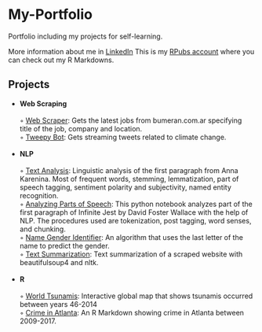 # My-Portfolio
Portfolio including my projects for self-learning.

More information about me in <a href="https://www.linkedin.com/in/micaela-gimenez-2135a112b/">LinkedIn</a>
This is my <a href="https://rpubs.com/micaelagimenez">RPubs account</a> where you can check out my R Markdowns.

## Projects
 <ul>
 <li><b>Web Scraping</b></li>
 <br>
      ◦ <a href="https://github.com/micaelagimenez/webscraper1">Web Scraper</a>: Gets the latest jobs from bumeran.com.ar specifying title of the job, company and location.
      <br>
      ◦ <a href="https://github.com/micaelagimenez/tweepybot">Tweepy Bot</a>: Gets streaming tweets related to climate change.
    <br> 
 <br>
 <li><b>NLP</b></li>
 <br>
      ◦ <a href="https://github.com/micaelagimenez/textanalysis">Text Analysis</a>: Linguistic analysis of the first paragraph from Anna Karenina. Most of frequent words, stemming, lemmatization, part of speech tagging, sentiment polarity and subjectivity, named entity recognition.
 
 <br>
      ◦ <a href="https://github.com/micaelagimenez/postagging">Analyzing Parts of Speech</a>: This python notebook analyzes part of the first paragraph of Infinite Jest by David Foster Wallace with the help of NLP. The procedures used are tokenization, post tagging, word senses, and chunking.
   
 <br>
     ◦ <a href="https://github.com/micaelagimenez/genderidentifier">Name Gender Identifier</a>: An algorithm that uses the last letter of the name to predict the gender.
 
 <br>
     ◦ <a href="https://github.com/micaelagimenez/text_summarization">Text Summarization</a>: Text summarization of a scraped website with beautifulsoup4 and nltk.
  <br>
  <br>
 <li><b>R</b></li>
 <br>
      ◦ <a href="https://github.com/micaelagimenez/World-Tsunamis">World Tsunamis</a>: Interactive global map that shows tsunamis occurred between years 46-2014</dd>
      <br>
      ◦ <a href="https://github.com/micaelagimenez/CrimeinAtlanta">Crime in Atlanta</a>: An R Markdown showing crime in Atlanta between 2009-2017.</dd>
</ul>
